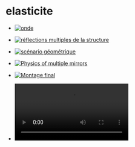 # elasticite

* [![onde](https://laurentperrinet.github.io/files/elasticite/onde.png)](https://laurentperrinet.github.io/sciblog/posts/2015-11-29-elasticite-scenario-onde.html)
* [![réflections multiples de la structure](https://laurentperrinet.github.io/files/elasticite/crabe.png)](https://laurentperrinet.github.io/sciblog/posts/2015-11-02-elasticite-expansion-en-miroir-exploration-parametres.html)
* [![scénario géométrique](https://laurentperrinet.github.io/files/elasticite/geom.png)](https://laurentperrinet.github.io/sciblog/posts/2015-11-27-elasticite-geometrie.html)
* [![Physics of multiple mirrors](https://laurentperrinet.github.io/files/elasticite/mirror.png)](https://laurentperrinet.github.io/sciblog/posts/2015-11-02-elasticite-expansion-en-miroir-principes.html)
* [![Montage final](https://laurentperrinet.github.io/files/elasticite/master.png)](https://laurentperrinet.github.io/sciblog/posts/2015-12-05-elasticite-scenario-final-montage.html)

* ![Image Alt](https://github.com/NaturalPatterns/2016_elasticite/blob/master/files/elastic_fresnel_gauche.mp4?raw=true)
